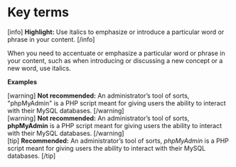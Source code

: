 # Key terms

[info] **Highlight:** Use italics to emphasize or introduce a particular word or phrase in your content. [/info]  

When you need to accentuate or emphasize a particular word or phrase in your content, such as when introducing or discussing a new concept or a new word, use italics.

**Examples**  

[warning] **Not recommended:** An administrator’s tool of sorts, "phpMyAdmin" is a PHP script meant for giving users the ability to interact with their MySQL databases. [/warning]  
[warning] **Not recommended:** An administrator’s tool of sorts, **phpMyAdmin** is a PHP script meant for giving users the ability to interact with their MySQL databases.  [/warning]  
[tip] **Recommended:** An administrator’s tool of sorts, *phpMyAdmin* is a PHP script meant for giving users the ability to interact with their MySQL databases.  [/tip]  
